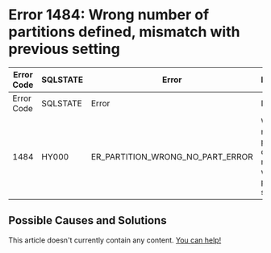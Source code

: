 
# Error 1484: Wrong number of partitions defined, mismatch with previous setting


| Error Code | SQLSTATE | Error | Description |
| --- | --- | --- | --- |
| Error Code | SQLSTATE | Error | Description |
| 1484 | HY000 | ER_PARTITION_WRONG_NO_PART_ERROR | Wrong number of partitions defined, mismatch with previous setting |




## Possible Causes and Solutions


This article doesn't currently contain any content. [You can help!](/en/writing-and-editing-knowledge-base-articles/)

